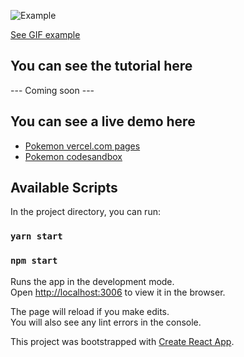 ![Example](https://github.com/mauriciogc/react-pokemon-tcg/blob/master/img/example.png)
           
[See GIF example](https://github.com/mauriciogc/react-pokemon-tcg/blob/master/img/animation.gif)


## You can see the tutorial here
--- Coming soon ---

## You can see a live demo here
* [Pokemon vercel.com pages](https://react-pokemon-tcg.vercel.app/)
* [Pokemon codesandbox](https://codesandbox.io/s/create-app-pokemon-tcg-react-router-hooks-axios-context-etc-7p6mh)


## Available Scripts

In the project directory, you can run:

### `yarn start`

### `npm start`

Runs the app in the development mode.<br />
Open [http://localhost:3006](http://localhost:3006) to view it in the browser.

The page will reload if you make edits.<br />
You will also see any lint errors in the console.

This project was bootstrapped with [Create React App](https://github.com/facebook/create-react-app).

